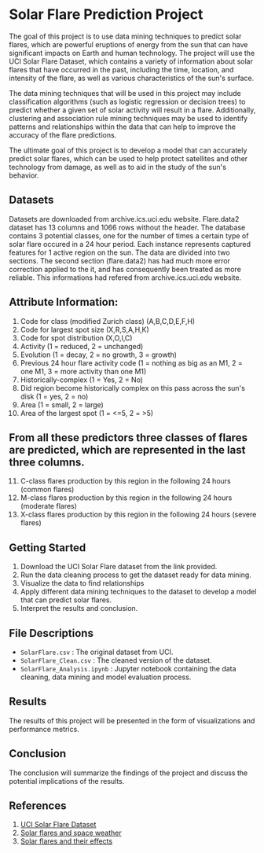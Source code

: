# Solar Flare Prediction Project

The goal of this project is to use data mining techniques to predict solar flares, which are powerful eruptions of energy from the sun that can have significant impacts on Earth and human technology. The project will use the UCI Solar Flare Dataset, which contains a variety of information about solar flares that have occurred in the past, including the time, location, and intensity of the flare, as well as various characteristics of the sun's surface.

The data mining techniques that will be used in this project may include classification algorithms (such as logistic regression or decision trees) to predict whether a given set of solar activity will result in a flare. Additionally, clustering and association rule mining techniques may be used to identify patterns and relationships within the data that can help to improve the accuracy of the flare predictions.

The ultimate goal of this project is to develop a model that can accurately predict solar flares, which can be used to help protect satellites and other technology from damage, as well as to aid in the study of the sun's behavior.

## Datasets

Datasets are downloaded from archive.ics.uci.edu website. Flare.data2 dataset has 13 columns and 1066 rows without the header. The database contains 3 potential classes, one for the number of times a certain type of solar flare occured in a 24 hour period. Each instance represents captured features for 1 active region on the sun. The data are divided into two sections. The second section (flare.data2) has had much more error correction applied to the it, and has consequently been treated as more reliable. This informations had refered from archive.ics.uci.edu website.

## Attribute Information:

1. Code for class (modified Zurich class) (A,B,C,D,E,F,H)
2. Code for largest spot size (X,R,S,A,H,K)
3. Code for spot distribution (X,O,I,C)
4. Activity (1 = reduced, 2 = unchanged)
5. Evolution (1 = decay, 2 = no growth, 3 = growth)
6. Previous 24 hour flare activity code (1 = nothing as big as an M1, 2 = one M1, 3 = more activity than one M1)
7. Historically-complex (1 = Yes, 2 = No)
8. Did region become historically complex on this pass across the sun's disk (1 = yes, 2 = no)
9. Area (1 = small, 2 = large)
10. Area of the largest spot (1 = <=5, 2 = >5)

## From all these predictors three classes of flares are predicted, which are represented in the last three columns.

11. C-class flares production by this region in the following 24 hours (common flares)
12. M-class flares production by this region in the following 24 hours (moderate flares)
13. X-class flares production by this region in the following 24 hours (severe flares)

## Getting Started

1. Download the UCI Solar Flare dataset from the link provided.
2. Run the data cleaning process to get the dataset ready for data mining.
3. Visualize the data to find relationships
4. Apply different data mining techniques to the dataset to develop a model that can predict solar flares.
5. Interpret the results and conclusion.

## File Descriptions
* `SolarFlare.csv` : The original dataset from UCI.
* `SolarFlare_Clean.csv` : The cleaned version of the dataset.
* `SolarFlare_Analysis.ipynb` : Jupyter notebook containing the data cleaning, data mining and model evaluation process.

## Results
The results of this project will be presented in the form of visualizations and performance metrics.

## Conclusion
The conclusion will summarize the findings of the project and discuss the potential implications of the results.

## References
1. [UCI Solar Flare Dataset](https://archive.ics.uci.edu/ml/datasets/Solar+Flare)
2. [Solar flares and space weather](https://www.swpc.noaa.gov/phenomena/solar-flares)
3. [Solar flares and their effects](https://www.nasa.gov/mission_pages/sunearth/spaceweather/index.html)
